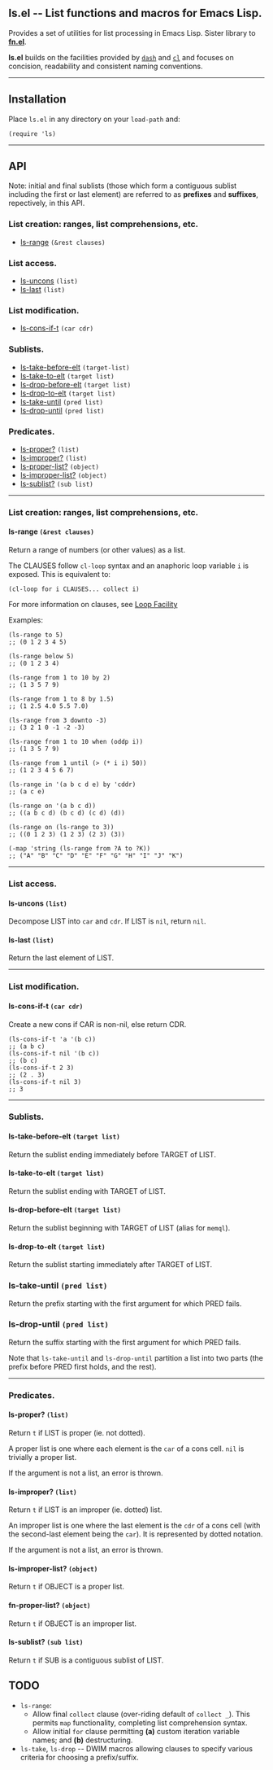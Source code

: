 ls.el -- List functions and macros for Emacs Lisp.
-----

Provides a set of utilities for list processing in Emacs Lisp. Sister library
to [__fn.el__](https://github.com/troyp/fn.el).

__ls.el__ builds on the facilities provided by
[`dash`](https://github.com/magnars/dash.el) and
[`cl`](https://www.gnu.org/software/emacs/manual/html_node/cl/) and focuses on
concision, readability and consistent naming conventions.

------------------------------------------------------------

## Installation

Place `ls.el` in any directory on your `load-path` and:

    (require 'ls)

------------------------------------------------------------

## API

Note: initial and final sublists (those which form a contiguous sublist
including the first or last element) are referred to as __prefixes__ and
__suffixes__, repectively, in this API.

### List creation: ranges, list comprehensions, etc.
* [ls-range](#ls-range-rest-clauses) `(&rest clauses)`

### List access.
* [ls-uncons](#ls-uncons-list) `(list)`
* [ls-last](#ls-last-list) `(list)`

### List modification.
* [ls-cons-if-t](#ls-cons-if-t-car-cdr) `(car cdr)`

### Sublists.
* [ls-take-before-elt](#ls-take-before-elt-target-list) `(target-list)`
* [ls-take-to-elt](#ls-take-to-elt-target-list) `(target list)`
* [ls-drop-before-elt](#ls-drop-before-elt-target-list) `(target list)`
* [ls-drop-to-elt](#ls-drop-to-elt-target-list) `(target list)`
* [ls-take-until](#ls-take-until-pred-list) `(pred list)`
* [ls-drop-until](#ls-drop-until-pred-list) `(pred list)`

### Predicates.
* [ls-proper?](#ls-proper?-list) `(list)`
* [ls-improper?](#ls-improper?-list) `(list)`
* [ls-proper-list?](#ls-proper-list?-object) `(object)`
* [ls-improper-list?](#ls-improper-list?-object) `(object)`
* [ls-sublist?](#ls-sublist?-sub-list) `(sub list)`

------------------------------------------------------------

### List creation: ranges, list comprehensions, etc.

#### ls-range `(&rest clauses)`
Return a range of numbers (or other values) as a list.

The CLAUSES follow `cl-loop` syntax and an anaphoric loop variable `i` is exposed.
This is equivalent to:

    (cl-loop for i CLAUSES... collect i)

For more information on clauses, see
[Loop Facility](https://www.gnu.org/software/emacs/manual/html_node/cl/Loop-Facility.html)

Examples:

    (ls-range to 5)
    ;; (0 1 2 3 4 5)

    (ls-range below 5)
    ;; (0 1 2 3 4)

    (ls-range from 1 to 10 by 2)
    ;; (1 3 5 7 9)

    (ls-range from 1 to 8 by 1.5)
    ;; (1 2.5 4.0 5.5 7.0)

    (ls-range from 3 downto -3)
    ;; (3 2 1 0 -1 -2 -3)

    (ls-range from 1 to 10 when (oddp i))
    ;; (1 3 5 7 9)

    (ls-range from 1 until (> (* i i) 50))
    ;; (1 2 3 4 5 6 7)

    (ls-range in '(a b c d e) by 'cddr)
    ;; (a c e)

    (ls-range on '(a b c d))
    ;; ((a b c d) (b c d) (c d) (d))

    (ls-range on (ls-range to 3))
    ;; ((0 1 2 3) (1 2 3) (2 3) (3))

    (-map 'string (ls-range from ?A to ?K))
    ;; ("A" "B" "C" "D" "E" "F" "G" "H" "I" "J" "K")

------------------------------------------------------------

### List access.

#### ls-uncons `(list)`
Decompose LIST into `car` and `cdr`. If LIST is `nil`, return `nil`.

#### ls-last `(list)`
Return the last element of LIST.

------------------------------------------------------------

### List modification.

#### ls-cons-if-t `(car cdr)`
Create a new cons if CAR is non-nil, else return CDR.

    (ls-cons-if-t 'a '(b c))
    ;; (a b c)
    (ls-cons-if-t nil '(b c))
    ;; (b c)
    (ls-cons-if-t 2 3)
    ;; (2 . 3)
    (ls-cons-if-t nil 3)
    ;; 3

------------------------------------------------------------

### Sublists.

#### ls-take-before-elt `(target list)`
Return the sublist ending immediately before TARGET of LIST.

#### ls-take-to-elt `(target list)`
Return the sublist ending with TARGET of LIST.

#### ls-drop-before-elt `(target list)`
Return the sublist beginning with TARGET of LIST (alias for `memql`).

#### ls-drop-to-elt `(target list)`
Return the sublist starting immediately after TARGET of LIST.

### ls-take-until `(pred list)`
Return the prefix starting with the first argument for which PRED fails.

### ls-drop-until `(pred list)`
Return the suffix starting with the first argument for which PRED fails.

Note that `ls-take-until` and `ls-drop-until` partition a list into two parts
(the prefix before PRED first holds, and the rest).

------------------------------------------------------------

### Predicates.

#### ls-proper? `(list)`
Return `t` if LIST is proper (ie. not dotted).

A proper list is one where each element is the `car` of a cons cell. `nil` is
trivially a proper list.

If the argument is not a list, an error is thrown.

#### ls-improper? `(list)`
Return `t` if LIST is an improper (ie. dotted) list.

An improper list is one where the last element is the `cdr` of a cons cell (with
the second-last element being the `car`). It is represented by dotted notation.

If the argument is not a list, an error is thrown.

#### ls-improper-list? `(object)`
Return `t` if OBJECT is a proper list.

#### fn-proper-list? `(object)`
Return `t` if OBJECT is an improper list.

#### ls-sublist? `(sub list)`
Return `t` if SUB is a contiguous sublist of LIST.

## TODO

* `ls-range`:
    * Allow final `collect` clause (over-riding default of `collect _`). This
    permits `map` functionality, completing list comprehension syntax.
    * Allow initial `for` clause permitting __(a)__ custom iteration variable
    names; and __(b)__ destructuring.
* `ls-take`, `ls-drop` -- DWIM macros allowing clauses to specify various
criteria for choosing a prefix/suffix.
